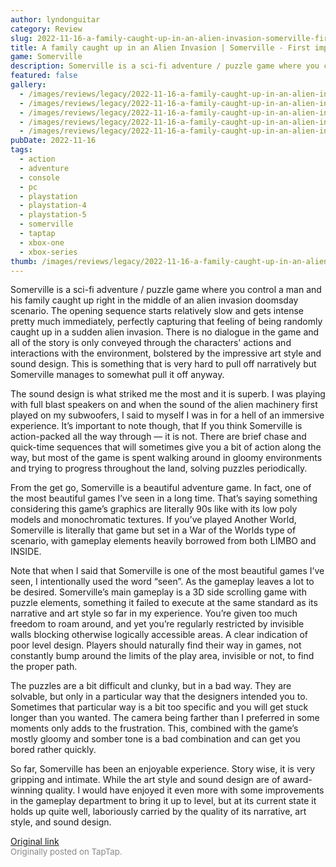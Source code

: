 ```yaml
---
author: lyndonguitar
category: Review
slug: 2022-11-16-a-family-caught-up-in-an-alien-invasion-somerville-first-impressions
title: A family caught up in an Alien Invasion | Somerville - First impressions
game: Somerville
description: Somerville is a sci-fi adventure / puzzle game where you control a man and his family caught up right in the middle of an alien invasion doomsday scenario. The opening sequence starts relatively slow and gets intense pretty much immediately, perfectly capturing that feeling of being randomly caught up in a sudden alien invasion. There is no dialogue in the game and all of the story is only conveyed through the characters' actions and interactions with the environment, bolstered by the impressive art style and sound design. This is something that is very hard to pull off narratively but Somerville manages to somewhat pull it off anyway.
featured: false
gallery:
  - /images/reviews/legacy/2022-11-16-a-family-caught-up-in-an-alien-invasion--somerville---first-impressions-0.avif
  - /images/reviews/legacy/2022-11-16-a-family-caught-up-in-an-alien-invasion--somerville---first-impressions-1.avif
  - /images/reviews/legacy/2022-11-16-a-family-caught-up-in-an-alien-invasion--somerville---first-impressions-2.avif
  - /images/reviews/legacy/2022-11-16-a-family-caught-up-in-an-alien-invasion--somerville---first-impressions-3.avif
  - /images/reviews/legacy/2022-11-16-a-family-caught-up-in-an-alien-invasion--somerville---first-impressions-4.avif
pubDate: 2022-11-16
tags:
  - action
  - adventure
  - console
  - pc
  - playstation
  - playstation-4
  - playstation-5
  - somerville
  - taptap
  - xbox-one
  - xbox-series
thumb: /images/reviews/legacy/2022-11-16-a-family-caught-up-in-an-alien-invasion--somerville---first-impressions-0.avif
---
```


Somerville is a sci-fi adventure / puzzle game where you control a man and his family caught up right in the middle of an alien invasion doomsday scenario. The opening sequence starts relatively slow and gets intense pretty much immediately, perfectly capturing that feeling of being randomly caught up in a sudden alien invasion. There is no dialogue in the game and all of the story is only conveyed through the characters' actions and interactions with the environment, bolstered by the impressive art style and sound design. This is something that is very hard to pull off narratively but Somerville manages to somewhat pull it off anyway.

The sound design is what striked me the most and it is superb. I was playing with full blast speakers on and when the sound of the alien machinery first played on my subwoofers, I said to myself I was in for a hell of an immersive experience. It’s important to note though, that If you think Somerville is action-packed all the way through — it is not. There are brief chase and quick-time sequences that will sometimes give you a bit of action along the way, but most of the game is spent walking around in gloomy environments and trying to progress throughout the land, solving puzzles periodically.

From the get go, Somerville is a beautiful adventure game. In fact, one of the most beautiful games I’ve seen in a long time. That’s saying something considering this game’s graphics are literally 90s like with its low poly models and monochromatic textures. If you’ve played Another World, Somerville is literally that game but set in a War of the Worlds type of scenario, with gameplay elements heavily borrowed from both LIMBO and INSIDE.

Note that when I said that Somerville is one of the most beautiful games I’ve seen, I intentionally used the word “seen”. As the gameplay leaves a lot to be desired. Somerville’s main gameplay is a 3D side scrolling game with puzzle elements, something it failed to execute at the same standard as its narrative and art style so far in my experience. You’re given too much freedom to roam around, and yet you’re regularly restricted by invisible walls blocking otherwise logically accessible areas. A clear indication of poor level design. Players should naturally find their way in games, not constantly bump around the limits of the play area, invisible or not, to find the proper path.

The puzzles are a bit difficult and clunky, but in a bad way. They are solvable, but only in a particular way that the designers intended you to. Sometimes that particular way is a bit too specific and you will get stuck longer than you wanted. The camera being farther than I preferred in some moments only adds to the frustration. This, combined with the game’s mostly gloomy and somber tone is a bad combination and can get you bored rather quickly.

So far, Somerville has been an enjoyable experience. Story wise, it is very gripping and intimate. While the art style and sound design are of award-winning quality. I would have enjoyed it even more with some improvements in the gameplay department to bring it up to level, but at its current state it holds up quite well, laboriously carried by the quality of its narrative, art style, and sound design.

[Original link](https://www.taptap.io/post/2983318)<br><span style="font-size: 0.95em; color: #888;">Originally posted on TapTap.</span>